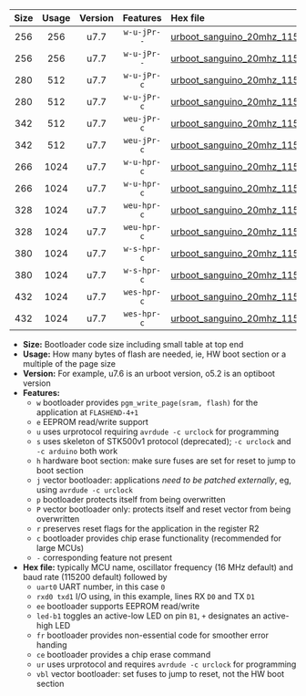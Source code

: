 |Size|Usage|Version|Features|Hex file|
|:-:|:-:|:-:|:-:|:--|
|256|256|u7.7|`w-u-jPr--`|[urboot_sanguino_20mhz_115200bps_uart0_rxd0_txd1_led+b0_fr_ur_vbl.hex](https://raw.githubusercontent.com/stefanrueger/urboot.hex/main/boards/sanguino/fcpu_20mhz/115200_bps/urboot_sanguino_20mhz_115200bps_uart0_rxd0_txd1_led+b0_fr_ur_vbl.hex)|
|256|256|u7.7|`w-u-jPr--`|[urboot_sanguino_20mhz_115200bps_uart1_rxd2_txd3_led+b0_fr_ur_vbl.hex](https://raw.githubusercontent.com/stefanrueger/urboot.hex/main/boards/sanguino/fcpu_20mhz/115200_bps/urboot_sanguino_20mhz_115200bps_uart1_rxd2_txd3_led+b0_fr_ur_vbl.hex)|
|280|512|u7.7|`w-u-jPr-c`|[urboot_sanguino_20mhz_115200bps_uart0_rxd0_txd1_led+b0_fr_ce_ur_vbl.hex](https://raw.githubusercontent.com/stefanrueger/urboot.hex/main/boards/sanguino/fcpu_20mhz/115200_bps/urboot_sanguino_20mhz_115200bps_uart0_rxd0_txd1_led+b0_fr_ce_ur_vbl.hex)|
|280|512|u7.7|`w-u-jPr-c`|[urboot_sanguino_20mhz_115200bps_uart1_rxd2_txd3_led+b0_fr_ce_ur_vbl.hex](https://raw.githubusercontent.com/stefanrueger/urboot.hex/main/boards/sanguino/fcpu_20mhz/115200_bps/urboot_sanguino_20mhz_115200bps_uart1_rxd2_txd3_led+b0_fr_ce_ur_vbl.hex)|
|342|512|u7.7|`weu-jPr-c`|[urboot_sanguino_20mhz_115200bps_uart0_rxd0_txd1_ee_led+b0_fr_ce_ur_vbl.hex](https://raw.githubusercontent.com/stefanrueger/urboot.hex/main/boards/sanguino/fcpu_20mhz/115200_bps/urboot_sanguino_20mhz_115200bps_uart0_rxd0_txd1_ee_led+b0_fr_ce_ur_vbl.hex)|
|342|512|u7.7|`weu-jPr-c`|[urboot_sanguino_20mhz_115200bps_uart1_rxd2_txd3_ee_led+b0_fr_ce_ur_vbl.hex](https://raw.githubusercontent.com/stefanrueger/urboot.hex/main/boards/sanguino/fcpu_20mhz/115200_bps/urboot_sanguino_20mhz_115200bps_uart1_rxd2_txd3_ee_led+b0_fr_ce_ur_vbl.hex)|
|266|1024|u7.7|`w-u-hpr-c`|[urboot_sanguino_20mhz_115200bps_uart0_rxd0_txd1_led+b0_fr_ce_ur.hex](https://raw.githubusercontent.com/stefanrueger/urboot.hex/main/boards/sanguino/fcpu_20mhz/115200_bps/urboot_sanguino_20mhz_115200bps_uart0_rxd0_txd1_led+b0_fr_ce_ur.hex)|
|266|1024|u7.7|`w-u-hpr-c`|[urboot_sanguino_20mhz_115200bps_uart1_rxd2_txd3_led+b0_fr_ce_ur.hex](https://raw.githubusercontent.com/stefanrueger/urboot.hex/main/boards/sanguino/fcpu_20mhz/115200_bps/urboot_sanguino_20mhz_115200bps_uart1_rxd2_txd3_led+b0_fr_ce_ur.hex)|
|328|1024|u7.7|`weu-hpr-c`|[urboot_sanguino_20mhz_115200bps_uart0_rxd0_txd1_ee_led+b0_fr_ce_ur.hex](https://raw.githubusercontent.com/stefanrueger/urboot.hex/main/boards/sanguino/fcpu_20mhz/115200_bps/urboot_sanguino_20mhz_115200bps_uart0_rxd0_txd1_ee_led+b0_fr_ce_ur.hex)|
|328|1024|u7.7|`weu-hpr-c`|[urboot_sanguino_20mhz_115200bps_uart1_rxd2_txd3_ee_led+b0_fr_ce_ur.hex](https://raw.githubusercontent.com/stefanrueger/urboot.hex/main/boards/sanguino/fcpu_20mhz/115200_bps/urboot_sanguino_20mhz_115200bps_uart1_rxd2_txd3_ee_led+b0_fr_ce_ur.hex)|
|380|1024|u7.7|`w-s-hpr-c`|[urboot_sanguino_20mhz_115200bps_uart0_rxd0_txd1_led+b0_fr_ce.hex](https://raw.githubusercontent.com/stefanrueger/urboot.hex/main/boards/sanguino/fcpu_20mhz/115200_bps/urboot_sanguino_20mhz_115200bps_uart0_rxd0_txd1_led+b0_fr_ce.hex)|
|380|1024|u7.7|`w-s-hpr-c`|[urboot_sanguino_20mhz_115200bps_uart1_rxd2_txd3_led+b0_fr_ce.hex](https://raw.githubusercontent.com/stefanrueger/urboot.hex/main/boards/sanguino/fcpu_20mhz/115200_bps/urboot_sanguino_20mhz_115200bps_uart1_rxd2_txd3_led+b0_fr_ce.hex)|
|432|1024|u7.7|`wes-hpr-c`|[urboot_sanguino_20mhz_115200bps_uart0_rxd0_txd1_ee_led+b0_fr_ce.hex](https://raw.githubusercontent.com/stefanrueger/urboot.hex/main/boards/sanguino/fcpu_20mhz/115200_bps/urboot_sanguino_20mhz_115200bps_uart0_rxd0_txd1_ee_led+b0_fr_ce.hex)|
|432|1024|u7.7|`wes-hpr-c`|[urboot_sanguino_20mhz_115200bps_uart1_rxd2_txd3_ee_led+b0_fr_ce.hex](https://raw.githubusercontent.com/stefanrueger/urboot.hex/main/boards/sanguino/fcpu_20mhz/115200_bps/urboot_sanguino_20mhz_115200bps_uart1_rxd2_txd3_ee_led+b0_fr_ce.hex)|

- **Size:** Bootloader code size including small table at top end
- **Usage:** How many bytes of flash are needed, ie, HW boot section or a multiple of the page size
- **Version:** For example, u7.6 is an urboot version, o5.2 is an optiboot version
- **Features:**
  + `w` bootloader provides `pgm_write_page(sram, flash)` for the application at `FLASHEND-4+1`
  + `e` EEPROM read/write support
  + `u` uses urprotocol requiring `avrdude -c urclock` for programming
  + `s` uses skeleton of STK500v1 protocol (deprecated); `-c urclock` and `-c arduino` both work
  + `h` hardware boot section: make sure fuses are set for reset to jump to boot section
  + `j` vector bootloader: applications *need to be patched externally*, eg, using `avrdude -c urclock`
  + `p` bootloader protects itself from being overwritten
  + `P` vector bootloader only: protects itself and reset vector from being overwritten
  + `r` preserves reset flags for the application in the register R2
  + `c` bootloader provides chip erase functionality (recommended for large MCUs)
  + `-` corresponding feature not present
- **Hex file:** typically MCU name, oscillator frequency (16 MHz default) and baud rate (115200 default) followed by
  + `uart0` UART number, in this case `0`
  + `rxd0 txd1` I/O using, in this example, lines RX `D0` and TX `D1`
  + `ee` bootloader supports EEPROM read/write
  + `led-b1` toggles an active-low LED on pin `B1`, `+` designates an active-high LED
  + `fr` bootloader provides non-essential code for smoother error handing
  + `ce` bootloader provides a chip erase command
  + `ur` uses urprotocol and requires `avrdude -c urclock` for programming
  + `vbl` vector bootloader: set fuses to jump to reset, not the HW boot section
